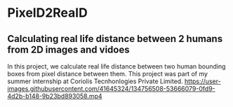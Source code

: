 # PixelD2RealD
## Calculating real life distance between 2 humans from 2D images and vidoes

In this project, we calculate real life distance between two human bounding boxes from pixel distance between them. This project was part of my summer internship at Coriolis Tecnhonlogies Private Limited. 
https://user-images.githubusercontent.com/41645324/134756508-53666079-0fd9-4d2b-b148-9b23bd893058.mp4


